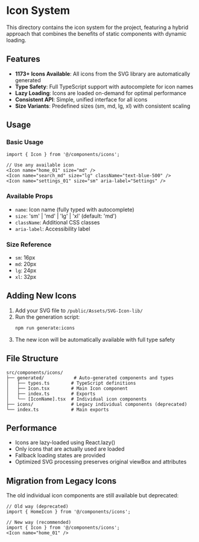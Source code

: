 # Icon System

This directory contains the icon system for the project, featuring a hybrid approach that combines the benefits of static components with dynamic loading.

## Features

- **1173+ Icons Available**: All icons from the SVG library are automatically generated
- **Type Safety**: Full TypeScript support with autocomplete for icon names
- **Lazy Loading**: Icons are loaded on-demand for optimal performance
- **Consistent API**: Simple, unified interface for all icons
- **Size Variants**: Predefined sizes (sm, md, lg, xl) with consistent scaling

## Usage

### Basic Usage

```tsx
import { Icon } from '@/components/icons';

// Use any available icon
<Icon name="home_01" size="md" />
<Icon name="search_md" size="lg" className="text-blue-500" />
<Icon name="settings_01" size="sm" aria-label="Settings" />
```

### Available Props

- `name`: Icon name (fully typed with autocomplete)
- `size`: 'sm' | 'md' | 'lg' | 'xl' (default: 'md')
- `className`: Additional CSS classes
- `aria-label`: Accessibility label

### Size Reference

- `sm`: 16px
- `md`: 20px  
- `lg`: 24px
- `xl`: 32px

## Adding New Icons

1. Add your SVG file to `/public/Assets/SVG-Icon-lib/`
2. Run the generation script:
   ```bash
   npm run generate:icons
   ```
3. The new icon will be automatically available with full type safety

## File Structure

```
src/components/icons/
├── generated/           # Auto-generated components and types
│   ├── types.ts        # TypeScript definitions
│   ├── Icon.tsx        # Main Icon component
│   ├── index.ts        # Exports
│   └── [IconName].tsx  # Individual icon components
├── icons/              # Legacy individual components (deprecated)
└── index.ts            # Main exports
```

## Performance

- Icons are lazy-loaded using React.lazy()
- Only icons that are actually used are loaded
- Fallback loading states are provided
- Optimized SVG processing preserves original viewBox and attributes

## Migration from Legacy Icons

The old individual icon components are still available but deprecated:

```tsx
// Old way (deprecated)
import { HomeIcon } from '@/components/icons';

// New way (recommended)
import { Icon } from '@/components/icons';
<Icon name="home_01" />
```
